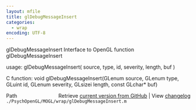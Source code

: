 ```yaml
---
layout: mfile
title: glDebugMessageInsert
categories:
  - wrap
encoding: UTF-8
---
```


glDebugMessageInsert  Interface to OpenGL function glDebugMessageInsert

usage:  glDebugMessageInsert( source, type, id, severity, length, buf )

C function:  void glDebugMessageInsert(GLenum source, GLenum type, GLuint id, GLenum severity, GLsizei length, const GLchar\* buf)


<div class="code_header" style="text-align:right;">
  <span style="float:left;">Path&nbsp;&nbsp;</span> <span class="counter">Retrieve <a href=
  "https://raw.github.com/Psychtoolbox-3/Psychtoolbox-3/beta/./PsychOpenGL/MOGL/wrap/glDebugMessageInsert.m">current version from GitHub</a> | View <a href=
  "https://github.com/Psychtoolbox-3/Psychtoolbox-3/commits/beta/./PsychOpenGL/MOGL/wrap/glDebugMessageInsert.m">changelog</a></span>
</div>
<div class="code">
  <code>./PsychOpenGL/MOGL/wrap/glDebugMessageInsert.m</code>
</div>
